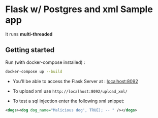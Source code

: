 # Flask w/ Postgres and xml Sample app
It runs **multi-threaded**

## Getting started
Run (with docker-compose installed) :
```bash
docker-compose up --build
```

- You'll be able to access the Flask Server at : [localhost:8092](http://localhost:8092)
- To upload xml use `http://localhost:8092/upload_xml/`

- To test a sql injection enter the following xml snippet: 
```xml
<dogs><dog dog_name="Malicious dog', TRUE); -- " /></dogs>
```
